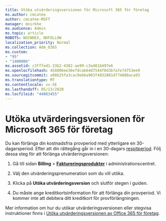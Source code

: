 ```yaml
---
title: Utöka utvärderingsversionen för Microsoft 365 för företag
ms.author: cmcatee
author: cmcatee-MSFT
manager: mnirkhe
ms.audience: Admin
ms.topic: article
ROBOTS: NOINDEX, NOFOLLOW
localization_priority: Normal
ms.collection: Adm_O365
ms.custom:
- "95"
- "1400006"
ms.assetid: c3fffed1-33b2-4382-ae99-c3a4816497e6
ms.openlocfilehash: 458806ee36efdcab64d7544f0d3b7a7e7d753ee9
ms.sourcegitcommit: a98b25fa3cac9ebba983f4932881d774880aca93
ms.translationtype: MT
ms.contentlocale: sv-SE
ms.lasthandoff: 05/13/2020
ms.locfileid: "44063455"
---
```

# <a name="extend-your-trial-for-microsoft-365-for-business"></a>Utöka utvärderingsversionen för Microsoft 365 för företag

Du kan förlänga din kostnadsfria provperiod med ytterligare en 30-dagarsperiod. Efter att din rättegång går in i en 30-dagars [respitperiod](https://docs.microsoft.com/alchemyinsights/grace-period-for-microsoft-365-free-trial). Följ dessa steg för att förlänga utvärderingsversionen:
  
1. Gå till sidan **Billing** \> **[Faktureringsprodukter](https://go.microsoft.com/fwlink/p/?linkid=842054)** i administrationscentret.

2. Välj den utvärderingsprenumeration som du vill utöka.

3. Klicka på **Utöka utvärderingsversion** och slutför stegen i guiden.

4. Du måste ange kreditkortsinformation för att förlänga din provperiod. Vi kommer inte att debitera ditt kreditkort för provförlängningen.

Mer information om hur du utökar utvärderingsversionen eller stegvisa instruktioner finns i [Utöka utvärderingsversionen av Office 365 för företag](https://docs.microsoft.com/microsoft-365/commerce/extend-your-trial).
